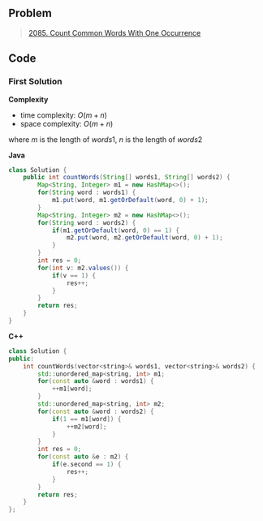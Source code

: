 ## Problem

> [2085. Count Common Words With One Occurrence](https://leetcode.cn/problems/count-common-words-with-one-occurrence/)

## Code

### First Solution

**Complexity**

- time complexity: $O(m + n)$
- space complexity: $O(m + n)$

where $m$ is the length of $words1$, $n$ is the length of $words2$

**Java**

```java
class Solution {
    public int countWords(String[] words1, String[] words2) {
        Map<String, Integer> m1 = new HashMap<>();
        for(String word : words1) {
            m1.put(word, m1.getOrDefault(word, 0) + 1);
        }
        Map<String, Integer> m2 = new HashMap<>();
        for(String word : words2) {
            if(m1.getOrDefault(word, 0) == 1) {
                m2.put(word, m2.getOrDefault(word, 0) + 1);
            }
        }
        int res = 0;
        for(int v: m2.values()) {
            if(v == 1) {
                res++;
            }
        }
        return res;
    }
}
```

**C++**

```c++
class Solution {
public:
    int countWords(vector<string>& words1, vector<string>& words2) {
        std::unordered_map<string, int> m1;
        for(const auto &word : words1) {
            ++m1[word];
        }
        std::unordered_map<string, int> m2;
        for(const auto &word : words2) {
            if(1 == m1[word]) {
                ++m2[word];
            }
        }
        int res = 0;
        for(const auto &e : m2) {
            if(e.second == 1) {
                res++;
            }
        }
        return res;
    }
};
```
